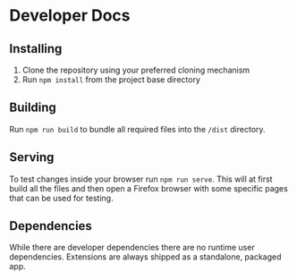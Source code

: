 # Developer Docs

## Installing

1. Clone the repository using your preferred cloning mechanism
2. Run `npm install` from the project base directory

## Building

Run `npm run build` to bundle all required files into the `/dist` directory.

## Serving

To test changes inside your browser run `npm run serve`. This will at first build all the files
and then open a Firefox browser with some specific pages that can be used for testing.

## Dependencies

While there are developer dependencies there are no runtime user dependencies. Extensions are always
shipped as a standalone, packaged app.
